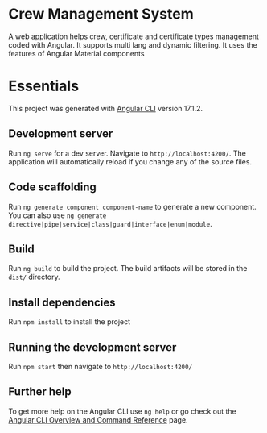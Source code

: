 # Crew Management System

A web application helps crew, certificate and certificate types management coded with Angular. It supports multi lang and dynamic filtering. It uses the features of Angular Material components


# Essentials

This project was generated with [Angular CLI](https://github.com/angular/angular-cli) version 17.1.2.

## Development server

Run `ng serve` for a dev server. Navigate to `http://localhost:4200/`. The application will automatically reload if you change any of the source files.

## Code scaffolding

Run `ng generate component component-name` to generate a new component. You can also use `ng generate directive|pipe|service|class|guard|interface|enum|module`.

## Build

Run `ng build` to build the project. The build artifacts will be stored in the `dist/` directory.

## Install dependencies

Run `npm install` to install the project

## Running the development server

Run `npm start` then navigate to `http://localhost:4200/`

## Further help

To get more help on the Angular CLI use `ng help` or go check out the [Angular CLI Overview and Command Reference](https://angular.io/cli) page.
